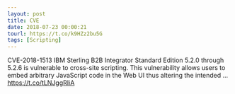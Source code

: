 ```yaml
---
layout: post
title: CVE
date: 2018-07-23 00:00:21
tourl: https://t.co/k9HZz2bu5G
tags: [Scripting]
---
```

CVE-2018-1513 IBM Sterling B2B Integrator Standard Edition 5.2.0 through 5.2.6 is vulnerable to cross-site scripting. This vulnerability allows users to embed arbitrary JavaScript code in the Web UI thus altering the intended ... https://t.co/tLNJggRIiA